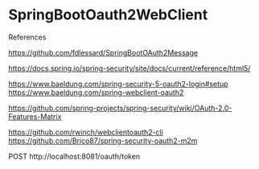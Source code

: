 # SpringBootOauth2WebClient

References

https://github.com/fdlessard/SpringBootOAuth2Message


https://docs.spring.io/spring-security/site/docs/current/reference/html5/


https://www.baeldung.com/spring-security-5-oauth2-login#setup
https://www.baeldung.com/spring-webclient-oauth2


https://github.com/spring-projects/spring-security/wiki/OAuth-2.0-Features-Matrix


https://github.com/rwinch/webclientoauth2-cli
https://github.com/Brico87/spring-security-oauth2-m2m


POST http://localhost:8081/oauth/token